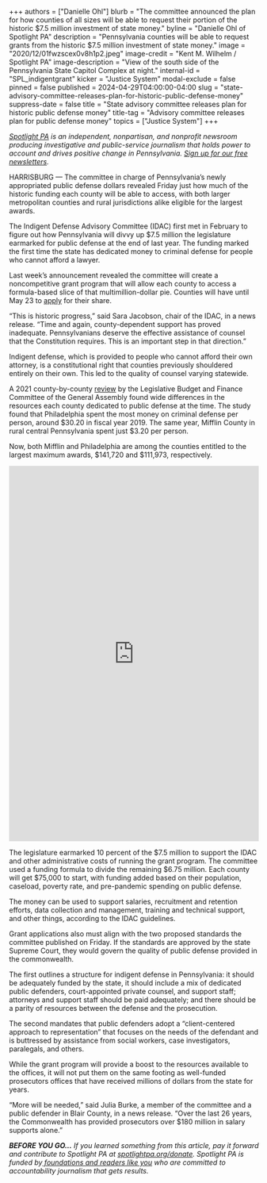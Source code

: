 +++
authors = ["Danielle Ohl"]
blurb = "The committee announced the plan for how counties of all sizes will be able to request their portion of the historic $7.5 million investment of state money."
byline = "Danielle Ohl of Spotlight PA"
description = "Pennsylvania counties will be able to request grants from the historic $7.5 million investment of state money."
image = "2020/12/01fwzscex0v8h1p2.jpeg"
image-credit = "Kent M. Wilhelm / Spotlight PA"
image-description = "View of the south side of the Pennsylvania State Capitol Complex at night."
internal-id = "SPL_indigentgrant"
kicker = "Justice System"
modal-exclude = false
pinned = false
published = 2024-04-29T04:00:00-04:00
slug = "state-advisory-committee-releases-plan-for-historic-public-defense-money"
suppress-date = false
title = "State advisory committee releases plan for historic public defense money"
title-tag = "Advisory committee releases plan for public defense money"
topics = ["Justice System"]
+++

<a href="https://www.spotlightpa.org/"><em>Spotlight PA</em></a><em> is an independent, nonpartisan, and nonprofit newsroom producing investigative and public-service journalism that holds power to account and drives positive change in Pennsylvania. </em><a href="https://www.spotlightpa.org/newsletters"><em>Sign up for our free newsletters</em></a><em>.</em>

HARRISBURG — The committee in charge of Pennsylvania’s newly appropriated public defense dollars revealed Friday just how much of the historic funding each county will be able to access, with both larger metropolitan counties and rural jurisdictions alike eligible for the largest awards.

The Indigent Defense Advisory Committee (IDAC) first met in February to figure out how Pennsylvania will divvy up $7.5 million the legislature earmarked for public defense at the end of last year. The funding marked the first time the state has dedicated money to criminal defense for people who cannot afford a lawyer.

<script src="https://www.spotlightpa.org/embed.js" async></script><div data-spl-embed-version="1" data-spl-src="https://www.spotlightpa.org/embeds/newsletter/"></div>

Last week’s announcement revealed the committee will create a noncompetitive grant program that will allow each county to access a formula-based slice of that multimillion-dollar pie. Counties will have until May 23 to <a href="https://www.pccd.pa.gov/Funding/Documents/Funding%20Announcement%20Q-A%20PDFs/FY23-24%20Indigent%20Defense%20Grant%20Program.pdf">apply</a> for their share.

“This is historic progress,” said Sara Jacobson, chair of the IDAC, in a news release. “Time and again, county-dependent support has proved inadequate. Pennsylvanians deserve the effective assistance of counsel that the Constitution requires. This is an important step in that direction.”

Indigent defense, which is provided to people who cannot afford their own attorney, is a constitutional right that counties previously shouldered entirely on their own. This led to the quality of counsel varying statewide.

A 2021 county-by-county <a href="https://lbfc.legis.state.pa.us/Resources/Documents/Reports/701.pdf">review</a> by the Legislative Budget and Finance Committee of the General Assembly found wide differences in the resources each county dedicated to public defense at the time. The study found that Philadelphia spent the most money on criminal defense per person, around $30.20 in fiscal year 2019. The same year, Mifflin County in rural central Pennsylvania spent just $3.20 per person.

Now, both Mifflin and Philadelphia are among the counties entitled to the largest maximum awards, $141,720 and $111,973, respectively.

<iframe title="Indigent defense funds available by county" aria-label="Table" id="datawrapper-chart-AJq3t" src="https://datawrapper.dwcdn.net/AJq3t/2/" scrolling="no" frameborder="0" style="width: 0; min-width: 100% !important; border: none;" height="757" data-external="1"></iframe><script type="text/javascript">!function(){"use strict";window.addEventListener("message",(function(a){if(void 0!==a.data["datawrapper-height"]){var e=document.querySelectorAll("iframe");for(var t in a.data["datawrapper-height"])for(var r=0;r<e.length;r++)if(e[r].contentWindow===a.source){var i=a.data["datawrapper-height"][t]+"px";e[r].style.height=i}}}))}();
</script>

The legislature earmarked 10 percent of the $7.5 million to support the IDAC and other administrative costs of running the grant program. The committee used a funding formula to divide the remaining $6.75 million. Each county will get $75,000 to start, with funding added based on their population, caseload, poverty rate, and pre-pandemic spending on public defense.

The money can be used to support salaries, recruitment and retention efforts, data collection and management, training and technical support, and other things, according to the IDAC guidelines.

Grant applications also must align with the two proposed standards the committee published on Friday. If the standards are approved by the state Supreme Court, they would govern the quality of public defense provided in the commonwealth.

<script src="https://www.spotlightpa.org/embed.js" async></script><div data-spl-embed-version="1" data-spl-src="https://www.spotlightpa.org/embeds/donate/"></div>

The first outlines a structure for indigent defense in Pennsylvania: it should be adequately funded by the state, it should include a mix of dedicated public defenders, court-appointed private counsel, and support staff; attorneys and support staff should be paid adequately; and there should be a parity of resources between the defense and the prosecution.

The second mandates that public defenders adopt a “client-centered approach to representation” that focuses on the needs of the defendant and is buttressed by assistance from social workers, case investigators, paralegals, and others.

While the grant program will provide a boost to the resources available to the offices, it will not put them on the same footing as well-funded prosecutors offices that have received millions of dollars from the state for years.

“More will be needed,” said Julia Burke, a member of the committee and a public defender in Blair County, in a news release. “Over the last 26 years, the Commonwealth has provided prosecutors over $180 million in salary supports alone.”

<strong><em>BEFORE YOU GO…</em></strong><em> If you learned something from this article, pay it forward and contribute to Spotlight PA at </em><a href="http://spotlightpa.org/donate"><em>spotlightpa.org/donate</em></a><em>. Spotlight PA is funded by</em><a href="https://www.spotlightpa.org/support"><em> foundations and readers like you</em></a><em> who are committed to accountability journalism that gets results.</em>

